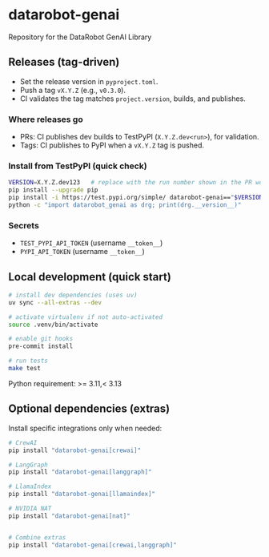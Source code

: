 # datarobot-genai
Repository for the DataRobot GenAI Library

## Releases (tag-driven)

- Set the release version in `pyproject.toml`.
- Push a tag `vX.Y.Z` (e.g., `v0.3.0`).
- CI validates the tag matches `project.version`, builds, and publishes.

### Where releases go
- PRs: CI publishes dev builds to TestPyPI (`X.Y.Z.dev<run>`), for validation.
- Tags: CI publishes to PyPI when a `vX.Y.Z` tag is pushed.

### Install from TestPyPI (quick check)
```bash
VERSION=X.Y.Z.dev123   # replace with the run number shown in the PR workflow
pip install --upgrade pip
pip install -i https://test.pypi.org/simple/ datarobot-genai=="$VERSION"
python -c "import datarobot_genai as drg; print(drg.__version__)"
```

### Secrets
- `TEST_PYPI_API_TOKEN` (username `__token__`)
- `PYPI_API_TOKEN` (username `__token__`)

## Local development (quick start)

```bash
# install dev dependencies (uses uv)
uv sync --all-extras --dev

# activate virtualenv if not auto-activated
source .venv/bin/activate

# enable git hooks
pre-commit install

# run tests
make test
```

Python requirement: >= 3.11,< 3.13

## Optional dependencies (extras)

Install specific integrations only when needed:

```bash
# CrewAI
pip install "datarobot-genai[crewai]"

# LangGraph
pip install "datarobot-genai[langgraph]"

# LlamaIndex
pip install "datarobot-genai[llamaindex]"

# NVIDIA NAT
pip install "datarobot-genai[nat]"


# Combine extras
pip install "datarobot-genai[crewai,langgraph]"
```
